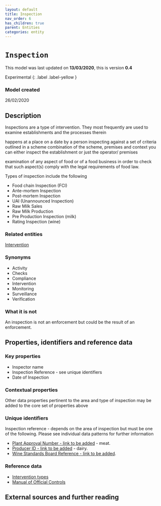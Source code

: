```yaml
---
layout: default
title: Inspection
nav_order: 6
has_children: true
parent: Entities
categories: entity
---
```


# `Inspection`
This model was last updated on **13/03/2020**, this is version **0.4**

Experimental
{: .label .label-yellow }

### Model created

26/02/2020

## Description

Inspections are a type of intervention. They most frequently are used to examine establishments and the processes therein



happens at a place on a date by a person
inspecting against a set of criteria outlined in a scheme
combination of the scheme, premises and context
you can either inspect the establishment or just the operator/ premises



 examination of any aspect of food or of a food business in order to check that such aspect(s) comply with the legal requirements of food law.

Types of inspection include the following
-   Food chain Inspection (FCI)
-   Ante-mortem Inspection
-   Post-mortem Inspection
-   UAI (Unannounced Inspection)
-   Raw Milk Sales
-   Raw Milk Production
-   Pre Production Inspection (milk)
-   Rating Inspection (wine)

### Related entities

[Intervention](docs/entities/intervention.md)

### Synonyms

*   Activity
*   Checks
*   Compliance
*   Intervention
*   Monitoring
*   Surveillance
*   Verification

### What it is not

An inspection is not an enforcement but could be the result of an enforcement.

## Properties, identifiers and reference data

### Key properties

*   Inspector name
*   Inspection Reference - see unique identifiers
*   Date of Inspection

### Contextual properties

Other data properties pertinent to the area and type of inspection may be added to the core set of properties above

### Unique identifiers

Inspection reference - depends on the area of inspection but must be one of the following.  Please see individual data patterns for further information
-   [Plant Approval Number - link to be added]() - meat.
-   [Producer ID - link to be added]() - dairy.
-   [Wine Standards Board Reference - link to be added]().

### Reference data

*   [Intervention types](https://data.food.gov.uk/codes/enforcement-monitoring/intervention-type/_OC-IA-I)
*   [Manual of Official Controls](https://www.food.gov.uk/business-guidance/manual-for-official-controls)

## External sources and further reading
